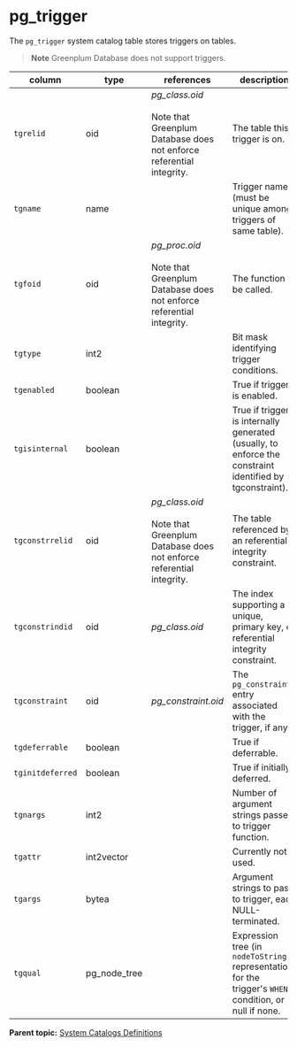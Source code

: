 # pg_trigger 

The `pg_trigger` system catalog table stores triggers on tables.

> **Note** Greenplum Database does not support triggers.

|column|type|references|description|
|------|----|----------|-----------|
|`tgrelid`|oid|*pg\_class.oid*<br/><br/>Note that Greenplum Database does not enforce referential integrity.|The table this trigger is on.|
|`tgname`|name| |Trigger name \(must be unique among triggers of same table\).|
|`tgfoid`|oid|*pg\_proc.oid*<br/><br/>Note that Greenplum Database does not enforce referential integrity.|The function to be called.|
|`tgtype`|int2| |Bit mask identifying trigger conditions.|
|`tgenabled`|boolean| |True if trigger is enabled.|
|`tgisinternal`|boolean| |True if trigger is internally generated \(usually, to enforce the constraint identified by tgconstraint\).|
|`tgconstrrelid`|oid|*pg\_class.oid*<br/><br/>Note that Greenplum Database does not enforce referential integrity.|The table referenced by an referential integrity constraint.|
|`tgconstrindid`|oid|*pg\_class.oid*|The index supporting a unique, primary key, or referential integrity constraint.|
|`tgconstraint`|oid|*pg\_constraint.oid*|The `pg_constraint` entry associated with the trigger, if any.|
|`tgdeferrable`|boolean| |True if deferrable.|
|`tginitdeferred`|boolean| |True if initially deferred.|
|`tgnargs`|int2| |Number of argument strings passed to trigger function.|
|`tgattr`|int2vector| |Currently not used.|
|`tgargs`|bytea| |Argument strings to pass to trigger, each NULL-terminated.|
|`tgqual`|pg\_node\_tree| |Expression tree \(in `nodeToString()` representation\) for the trigger's `WHEN` condition, or null if none.|

**Parent topic:** [System Catalogs Definitions](../system_catalogs/catalog_ref-html.html)

